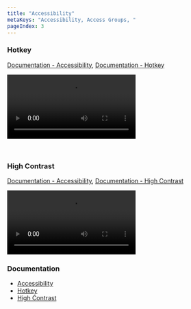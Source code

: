 ```yaml
---
title: "Accessibility"
metaKeys: "Accessibility, Access Groups, "
pageIndex: 3
---
```



### Hotkey
[Documentation - Accessibility](../docs/accessibility/accessibility.md), [Documentation - Hotkey](../docs/accessibility/hotkey.md)

![video](https://profitbasedocs.blob.core.windows.net/videos/Accessibiblity%20-%20hotkeys.mp4)

<br/>

### High Contrast
[Documentation - Accessibility](../docs/accessibility/accessibility.md), [Documentation - High Contrast](../docs/accessibility/highcontrast.md)

![video](https://profitbasedocs.blob.core.windows.net/videos/Accessibiblity%20-%20high%20contrast.mp4)
<br/>




### Documentation  

* [Accessibility](../docs/accessibility/accessibility.md)
* [Hotkey](../docs/accessibility/hotkey.md)
* [High Contrast](../docs/accessibility/highcontrast.md)